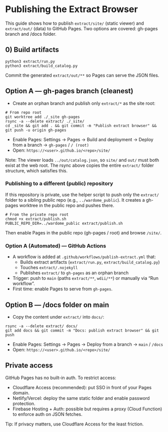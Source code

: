 # Publishing the Extract Browser

This guide shows how to publish `extract/site/` (static viewer) and `extract/out/` (data) to GitHub Pages. Two options are covered: gh-pages branch and /docs folder.

## 0) Build artifacts

```
python3 extract/run.py
python3 extract/build_catalog.py
```
Commit the generated `extract/out/**` so Pages can serve the JSON files.

## Option A — gh-pages branch (cleanest)

- Create an orphan branch and publish only `extract/*` as the site root:
```
# From repo root
git worktree add ./_site gh-pages
rsync -a --delete extract/ ./_site/
cd _site && git add . && git commit -m "Publish extract browser" && git push -u origin gh-pages
```
- Enable Pages: Settings → Pages → Build and deployment → Deploy from a branch → `gh-pages` / `/ (root)`
- Open: `https://<user>.github.io/<repo>/site/`

Note: The viewer loads `../out/catalog.json`, so `site/` and `out/` must both exist at the web root. The rsync above copies the entire `extract/` folder structure, which satisfies this.

### Publishing to a different (public) repository

If this repository is private, use the helper script to push only the `extract/` folder to a sibling public repo (e.g., `../wardome_public`). It creates a gh-pages worktree in the public repo and pushes there.

```
# From the private repo root
chmod +x extract/publish.sh
PUBLIC_REPO_DIR=../wardome_public extract/publish.sh
```

Then enable Pages in the public repo (gh-pages / root) and browse `/site/`.

### Option A (Automated) — GitHub Actions

- A workflow is added at `.github/workflows/publish-extract.yml` that:
  - Builds extract artifacts (`extract/run.py`, `extract/build_catalog.py`)
  - Touches `extract/.nojekyll`
  - Publishes `extract/` to `gh-pages` as an orphan branch
- Trigger: push to `main` (paths `extract/**`, `wdii/**`) or manually via “Run workflow”.
- First time: enable Pages to serve from `gh-pages`.

## Option B — /docs folder on main

- Copy the content under `extract/` into `docs/`:
```
rsync -a --delete extract/ docs/
git add docs && git commit -m "Docs: publish extract browser" && git push
```
- Enable Pages: Settings → Pages → Deploy from a branch → `main` / `/docs`
- Open: `https://<user>.github.io/<repo>/site/`

## Private access

GitHub Pages has no built-in auth. To restrict access:
- Cloudflare Access (recommended): put SSO in front of your Pages domain.
- Netlify/Vercel: deploy the same static folder and enable password protection.
- Firebase Hosting + Auth: possible but requires a proxy (Cloud Function) to enforce auth on JSON fetches.

Tip: If privacy matters, use Cloudflare Access for the least friction.
